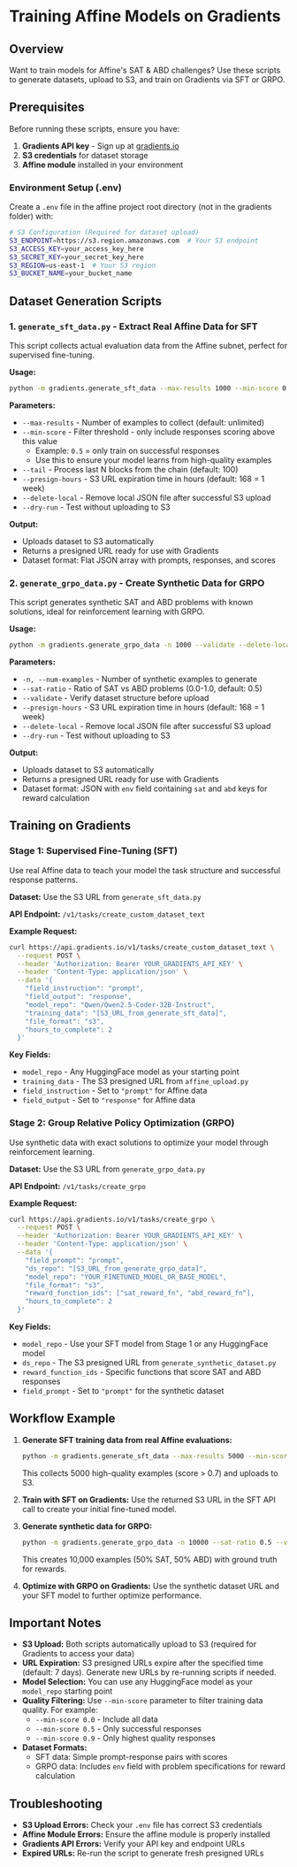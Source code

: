# Training Affine Models on Gradients

## Overview

Want to train models for Affine's SAT & ABD challenges? Use these scripts to generate datasets, upload to S3, and train on Gradients via SFT or GRPO.

## Prerequisites

Before running these scripts, ensure you have:

1. **Gradients API key** - Sign up at [gradients.io](https://gradients.io)
2. **S3 credentials** for dataset storage
3. **Affine module** installed in your environment

### Environment Setup (.env)

Create a `.env` file in the affine project root directory (not in the gradients folder) with:

```bash
# S3 Configuration (Required for dataset upload)
S3_ENDPOINT=https://s3.region.amazonaws.com  # Your S3 endpoint
S3_ACCESS_KEY=your_access_key_here
S3_SECRET_KEY=your_secret_key_here
S3_REGION=us-east-1  # Your S3 region
S3_BUCKET_NAME=your_bucket_name
```

## Dataset Generation Scripts

### 1. `generate_sft_data.py` - Extract Real Affine Data for SFT

This script collects actual evaluation data from the Affine subnet, perfect for supervised fine-tuning.

**Usage:**
```bash
python -m gradients.generate_sft_data --max-results 1000 --min-score 0.5 --delete-local
```

**Parameters:**
- `--max-results` - Number of examples to collect (default: unlimited)
- `--min-score` - Filter threshold - only include responses scoring above this value
  - Example: `0.5` = only train on successful responses
  - Use this to ensure your model learns from high-quality examples
- `--tail` - Process last N blocks from the chain (default: 100)
- `--presign-hours` - S3 URL expiration time in hours (default: 168 = 1 week)
- `--delete-local` - Remove local JSON file after successful S3 upload
- `--dry-run` - Test without uploading to S3

**Output:** 
- Uploads dataset to S3 automatically
- Returns a presigned URL ready for use with Gradients
- Dataset format: Flat JSON array with prompts, responses, and scores

### 2. `generate_grpo_data.py` - Create Synthetic Data for GRPO

This script generates synthetic SAT and ABD problems with known solutions, ideal for reinforcement learning with GRPO.

**Usage:**
```bash
python -m gradients.generate_grpo_data -n 1000 --validate --delete-local
```

**Parameters:**
- `-n, --num-examples` - Number of synthetic examples to generate
- `--sat-ratio` - Ratio of SAT vs ABD problems (0.0-1.0, default: 0.5)
- `--validate` - Verify dataset structure before upload
- `--presign-hours` - S3 URL expiration time in hours (default: 168 = 1 week)
- `--delete-local` - Remove local JSON file after successful S3 upload
- `--dry-run` - Test without uploading to S3

**Output:**
- Uploads dataset to S3 automatically
- Returns a presigned URL ready for use with Gradients
- Dataset format: JSON with `env` field containing `sat` and `abd` keys for reward calculation

## Training on Gradients

### Stage 1: Supervised Fine-Tuning (SFT)

Use real Affine data to teach your model the task structure and successful response patterns.

**Dataset:** Use the S3 URL from `generate_sft_data.py`

**API Endpoint:** `/v1/tasks/create_custom_dataset_text`

**Example Request:**
```bash
curl https://api.gradients.io/v1/tasks/create_custom_dataset_text \
  --request POST \
  --header 'Authorization: Bearer YOUR_GRADIENTS_API_KEY' \
  --header 'Content-Type: application/json' \
  --data '{
    "field_instruction": "prompt",
    "field_output": "response",
    "model_repo": "Qwen/Qwen2.5-Coder-32B-Instruct",
    "training_data": "[S3_URL_from_generate_sft_data]",
    "file_format": "s3",
    "hours_to_complete": 2
  }'
```

**Key Fields:**
- `model_repo` - Any HuggingFace model as your starting point
- `training_data` - The S3 presigned URL from `affine_upload.py`
- `field_instruction` - Set to `"prompt"` for Affine data
- `field_output` - Set to `"response"` for Affine data

### Stage 2: Group Relative Policy Optimization (GRPO)

Use synthetic data with exact solutions to optimize your model through reinforcement learning.

**Dataset:** Use the S3 URL from `generate_grpo_data.py`

**API Endpoint:** `/v1/tasks/create_grpo`

**Example Request:**
```bash
curl https://api.gradients.io/v1/tasks/create_grpo \
  --request POST \
  --header 'Authorization: Bearer YOUR_GRADIENTS_API_KEY' \
  --header 'Content-Type: application/json' \
  --data '{
    "field_prompt": "prompt",
    "ds_repo": "[S3_URL_from_generate_grpo_data]",
    "model_repo": "YOUR_FINETUNED_MODEL_OR_BASE_MODEL",
    "file_format": "s3",
    "reward_function_ids": ["sat_reward_fn", "abd_reward_fn"],
    "hours_to_complete": 2
  }'
```

**Key Fields:**
- `model_repo` - Use your SFT model from Stage 1 or any HuggingFace model
- `ds_repo` - The S3 presigned URL from `generate_synthetic_dataset.py`
- `reward_function_ids` - Specific functions that score SAT and ABD responses
- `field_prompt` - Set to `"prompt"` for the synthetic dataset

## Workflow Example

1. **Generate SFT training data from real Affine evaluations:**
   ```bash
   python -m gradients.generate_sft_data --max-results 5000 --min-score 0.7 --delete-local
   ```
   This collects 5000 high-quality examples (score > 0.7) and uploads to S3.

2. **Train with SFT on Gradients:**
   Use the returned S3 URL in the SFT API call to create your initial fine-tuned model.

3. **Generate synthetic data for GRPO:**
   ```bash
   python -m gradients.generate_grpo_data -n 10000 --sat-ratio 0.5 --validate --delete-local
   ```
   This creates 10,000 examples (50% SAT, 50% ABD) with ground truth for rewards.

4. **Optimize with GRPO on Gradients:**
   Use the synthetic dataset URL and your SFT model to further optimize performance.

## Important Notes

- **S3 Upload:** Both scripts automatically upload to S3 (required for Gradients to access your data)
- **URL Expiration:** S3 presigned URLs expire after the specified time (default: 7 days). Generate new URLs by re-running scripts if needed.
- **Model Selection:** You can use any HuggingFace model as your `model_repo` starting point
- **Quality Filtering:** Use `--min-score` parameter to filter training data quality. For example:
  - `--min-score 0.0` - Include all data
  - `--min-score 0.5` - Only successful responses
  - `--min-score 0.9` - Only highest quality responses
- **Dataset Formats:**
  - SFT data: Simple prompt-response pairs with scores
  - GRPO data: Includes `env` field with problem specifications for reward calculation

## Troubleshooting

- **S3 Upload Errors:** Check your `.env` file has correct S3 credentials
- **Affine Module Errors:** Ensure the affine module is properly installed
- **Gradients API Errors:** Verify your API key and endpoint URLs
- **Expired URLs:** Re-run the script to generate fresh presigned URLs
